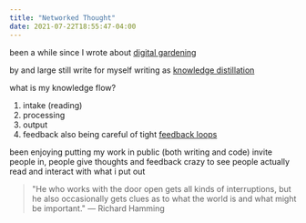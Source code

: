 ```yaml
---
title: "Networked Thought"
date: 2021-07-22T18:55:47-04:00
---
```


been a while since I wrote about [digital gardening](posts/digital-gardening.md)

by and large still write for myself
writing as [knowledge distillation](thoughts/articles/research-debt.md)

what is my knowledge flow?
1. intake (reading)
2. processing
3. output
4. feedback
also being careful of tight [feedback loops](thoughts/feedback-loops.md)

been enjoying putting my work in public (both writing and code)
invite people in, people give thoughts and feedback
crazy to see people actually read and interact with what i put out

> "He who works with the door open gets all kinds of interruptions, but he also occasionally gets clues as to what the world is and what might be important." — Richard Hamming